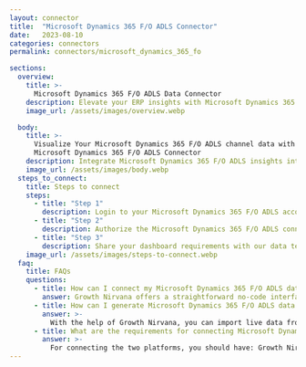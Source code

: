 ```yaml
---
layout: connector
title:  "Microsoft Dynamics 365 F/O ADLS Connector"
date:   2023-08-10
categories: connectors
permalink: connectors/microsoft_dynamics_365_fo

sections:
  overview:
    title: >-
      Microsoft Dynamics 365 F/O ADLS Data Connector
    description: Elevate your ERP insights with Microsoft Dynamics 365 F/O ADLS integration. Seamlessly merge ERP data from Microsoft Dynamics 365 F/O ADLS with Looker Studio's analytical capabilities, unlocking insights that drive operational strategies, resource planning, and operational excellence.
    image_url: /assets/images/overview.webp

  body:
    title: >-
      Visualize Your Microsoft Dynamics 365 F/O ADLS channel data with Growth Nirvana's
      Microsoft Dynamics 365 F/O ADLS Connector
    description: Integrate Microsoft Dynamics 365 F/O ADLS insights into Looker Studio for comprehensive ERP analytics that guide your operational strategies.
    image_url: /assets/images/body.webp
  steps_to_connect:
    title: Steps to connect
    steps:
      - title: "Step 1"
        description: Login to your Microsoft Dynamics 365 F/O ADLS account
      - title: "Step 2"
        description: Authorize the Microsoft Dynamics 365 F/O ADLS connection to send data to Growth Nirvana
      - title: "Step 3"
        description: Share your dashboard requirements with our data team. We will build the report for you.
    image_url: /assets/images/steps-to-connect.webp
  faq:
    title: FAQs
    questions:
      - title: How can I connect my Microsoft Dynamics 365 F/O ADLS data to Google Data Studio/Looker Studio?
        answer: Growth Nirvana offers a straightforward no-code interface to connect to Microsoft Dynamics 365 F/O ADLS data sources.
      - title: How can I generate Microsoft Dynamics 365 F/O ADLS data reports in Looker Studio?
        answer: >-
          With the help of Growth Nirvana, you can import live data from Microsoft Dynamics 365 F/O ADLS into Looker Studio. These data can be viewed in charts, tables, and dashboards to generate branded reports that can be shared instantly.
      - title: What are the requirements for connecting Microsoft Dynamics 365 F/O ADLS and Looker Studio?
        answer: >-
          For connecting the two platforms, you should have: Growth Nirvana Account and Microsoft Dynamics 365 F/O ADLS Ads Account
---
```

